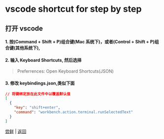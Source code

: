 # vscode shortcut for step by step

## 打开 vscode

#### 1. 按(Command + Shift + P)组合键(Mac 系统下)，或者(Control + Shift + P)组合键(其他系统下),

#### 2. 输入 Keyboard Shortcuts, 然后选择

> Preferrences: Open Keyboard Shortcuts(JSON)

#### 3. 修改 keybindings.json,类似下面

```json
// 将键绑定放在此文件中以覆盖默认值
[
  {
    "key": "shift+enter",
    "command": "workbench.action.terminal.runSelectedText"
  }
]
```

[尝鲜](03-start.md) | [返回](README.md)

